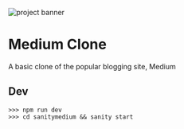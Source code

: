 ![project banner](https://project-banner.phamn23.repl.co/?title=Clone%3A+Medium&description=A+basic+clone+of+the+popular+blogging+site%2C+Medium&stack=html%2Ccss%2Cjs)

# Medium Clone

A basic clone of the popular blogging site, Medium

## Dev

```
>>> npm run dev
>>> cd sanitymedium && sanity start
```
